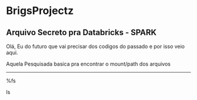 # BrigsProjectz
Arquivo Secreto pra Databricks - SPARK
----------------------------------------
Olá, Eu do futuro que vai precisar dos codigos do passado e por isso veio aqui.

Aquela Pesquisada basica pra encontrar o mount/path dos arquivos
____
%fs

ls
